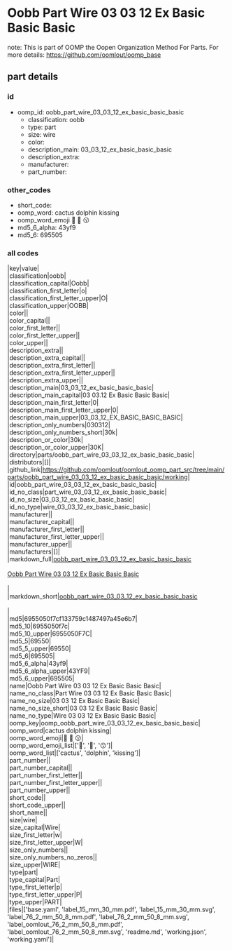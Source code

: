 # Oobb Part Wire 03 03 12 Ex Basic Basic Basic  

note: This is part of OOMP the Oopen Organization Method For Parts. For more details: https://github.com/oomlout/oomp_base

##  part details





### id
* oomp_id: oobb_part_wire_03_03_12_ex_basic_basic_basic
  * classification: oobb
  * type: part
  * size: wire
  * color: 
  * description_main: 03_03_12_ex_basic_basic_basic
  * description_extra: 
  * manufacturer: 
  * part_number: 

### other_codes
* short_code: 
* oomp_word: cactus dolphin kissing
* oomp_word_emoji :cactus: :dolphin: :kissing:
* md5_6_alpha: 43yf9
* md5_6: 695505

### all codes 
|key|value|  
|classification|oobb|  
|classification_capital|Oobb|  
|classification_first_letter|o|  
|classification_first_letter_upper|O|  
|classification_upper|OOBB|  
|color||  
|color_capital||  
|color_first_letter||  
|color_first_letter_upper||  
|color_upper||  
|description_extra||  
|description_extra_capital||  
|description_extra_first_letter||  
|description_extra_first_letter_upper||  
|description_extra_upper||  
|description_main|03_03_12_ex_basic_basic_basic|  
|description_main_capital|03 03.12 Ex Basic Basic Basic|  
|description_main_first_letter|0|  
|description_main_first_letter_upper|0|  
|description_main_upper|03_03_12_EX_BASIC_BASIC_BASIC|  
|description_only_numbers|030312|  
|description_only_numbers_short|30k|  
|description_or_color|30k|  
|description_or_color_upper|30K|  
|directory|parts/oobb_part_wire_03_03_12_ex_basic_basic_basic|  
|distributors|[]|  
|github_link|https://github.com/oomlout/oomlout_oomp_part_src/tree/main/parts/oobb_part_wire_03_03_12_ex_basic_basic_basic/working|  
|id|oobb_part_wire_03_03_12_ex_basic_basic_basic|  
|id_no_class|part_wire_03_03_12_ex_basic_basic_basic|  
|id_no_size|03_03_12_ex_basic_basic_basic|  
|id_no_type|wire_03_03_12_ex_basic_basic_basic|  
|manufacturer||  
|manufacturer_capital||  
|manufacturer_first_letter||  
|manufacturer_first_letter_upper||  
|manufacturer_upper||  
|manufacturers|[]|  
|markdown_full|[oobb_part_wire_03_03_12_ex_basic_basic_basic](https://github.com/oomlout/oomlout_oomp_part_src/tree/main/parts/oobb_part_wire_03_03_12_ex_basic_basic_basic/working)<br>[](https://github.com/oomlout/oomlout_oomp_part_src/tree/main/parts/oobb_part_wire_03_03_12_ex_basic_basic_basic/working)<br>[Oobb Part Wire 03 03 12 Ex Basic Basic Basic](https://github.com/oomlout/oomlout_oomp_part_src/tree/main/parts/oobb_part_wire_03_03_12_ex_basic_basic_basic/working)<br><br>|  
|markdown_short|[oobb_part_wire_03_03_12_ex_basic_basic_basic](https://github.com/oomlout/oomlout_oomp_part_src/tree/main/parts/oobb_part_wire_03_03_12_ex_basic_basic_basic/working)<br><br>|  
|md5|6955050f7cf133759c1487497a45e6b7|  
|md5_10|6955050f7c|  
|md5_10_upper|6955050F7C|  
|md5_5|69550|  
|md5_5_upper|69550|  
|md5_6|695505|  
|md5_6_alpha|43yf9|  
|md5_6_alpha_upper|43YF9|  
|md5_6_upper|695505|  
|name|Oobb Part Wire 03 03 12 Ex Basic Basic Basic|  
|name_no_class|Part Wire 03 03 12 Ex Basic Basic Basic|  
|name_no_size|03 03 12 Ex Basic Basic Basic|  
|name_no_size_short|03 03 12 Ex Basic Basic Basic|  
|name_no_type|Wire 03 03 12 Ex Basic Basic Basic|  
|oomp_key|oomp_oobb_part_wire_03_03_12_ex_basic_basic_basic|  
|oomp_word|cactus dolphin kissing|  
|oomp_word_emoji|:cactus: :dolphin: :kissing:|  
|oomp_word_emoji_list|[':cactus:', ':dolphin:', ':kissing:']|  
|oomp_word_list|['cactus', 'dolphin', 'kissing']|  
|part_number||  
|part_number_capital||  
|part_number_first_letter||  
|part_number_first_letter_upper||  
|part_number_upper||  
|short_code||  
|short_code_upper||  
|short_name||  
|size|wire|  
|size_capital|Wire|  
|size_first_letter|w|  
|size_first_letter_upper|W|  
|size_only_numbers||  
|size_only_numbers_no_zeros||  
|size_upper|WIRE|  
|type|part|  
|type_capital|Part|  
|type_first_letter|p|  
|type_first_letter_upper|P|  
|type_upper|PART|  
|files|['base.yaml', 'label_15_mm_30_mm.pdf', 'label_15_mm_30_mm.svg', 'label_76_2_mm_50_8_mm.pdf', 'label_76_2_mm_50_8_mm.svg', 'label_oomlout_76_2_mm_50_8_mm.pdf', 'label_oomlout_76_2_mm_50_8_mm.svg', 'readme.md', 'working.json', 'working.yaml']|  
